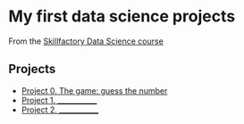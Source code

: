 # My first data science projects
From the [Skillfactory Data Science course](https://skillfactory.ru/data-science-specialization)


## Projects
* [Project 0. The game: guess the number](https://github.com/Elfinenya/first_data_science/tree/main/project_0)
* [Project 1. ___________](_____)
* [Project 2. ___________](_____)



